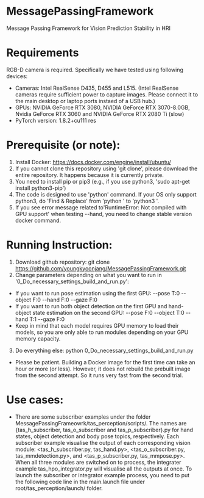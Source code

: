 # MessagePassingFramework
Message Passing Framework for Vision Prediction Stability in HRI

# Requirements 
RGB-D camera is required.
Specifically we have tested using following devices:
- Cameras: Intel RealSense D435, D455 and L515. (Intel RealSense cameras require sufficient power to capture images. Please connect it to the main desktop or laptop ports instaed of a USB hub.)
- GPUs: NVIDIA GeForce RTX 3080, NVIDIA GeForce RTX 3070-8.0GB, Nvidia GeForce RTX 3060 and NVIDIA GeForce RTX 2080 Ti (slow)
- PyTorch version: 1.8.2+cu111
res
# Prerequisite (or note): 
1. Install Docker: https://docs.docker.com/engine/install/ubuntu/
2. If you cannot clone this repository using 'git clone', please download the entire repository. It happens because it is currently private.
3. You need to install pip or pip3 (e.g., if you use python3, 'sudo apt-get install python3-pip')
4. The code is designed to use 'python' command. If your OS only support python3, do 'Find & Replace' from 'python ' to 'python3 '.
5. If you see error message related to'RuntimeError: Not compiled with GPU support' when testing --hand, you need to change stable version docker command.

# Running Instruction: 
1. Download github repository: git clone https://github.com/youngkyoonjang/MessagePassingFramework.git
2. Change parameters depending on what you want to run in '0_Do_necessary_settings_build_and_run.py':
* If you want to run pose estimation using the first GPU: --pose T:0 --object F:0 --hand F:0 --gaze F:0
* If you want to run both object detection on the first GPU and hand-object state estimation on the second GPU: --pose F:0 --object T:0 --hand T:1 --gaze F:0
* Keep in mind that each model requires GPU memory to load their models, so you are only able to run modules depending on your GPU memory capacity.
3. Do everything else: python 0_Do_necessary_settings_build_and_run.py
* Please be patient. Building a Docker image for the first time can take an hour or more (or less). However, it does not rebuild the prebuilt image from the second attempt. So it runs very fast from the second trial.

# Use cases: 
* There are some subscriber examples under the folder MessagePassingFrameowrk/tas_perception/scripts/. The names are {tas_h_subscriber, tas_o_subscriber and tas_p_subscriber}.py for hand states, object detection and body pose topics, respectively. Each subscriber example visualise the output of each corresponding vision module: <tas_h_subscriber.py, tas_hand.py>, <tas_o_subscriber.py, tas_mmdetection.py>, and <tas_p_subscriber.py, tas_mmpose.py>. When all three modules are switched on to process, the integrater example tas_hpo_integrator.py will visualise all the outputs at once. To launch the subscriber or integrator example process, you need to put the following code line in the main.launch file under root/tas_perception/launch/ folder.
